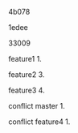 4b078

1edee

33009

feature1 1.

feature2 3.

feature3 4.

conflict master 1.

conflict feature4 1.